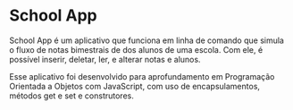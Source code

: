 # School App

School App é um aplicativo que funciona em linha de comando que simula o fluxo de notas bimestrais de dos alunos de uma escola. Com ele, é possível inserir, deletar, ler, e alterar notas e alunos.

Esse aplicativo foi desenvolvido para aprofundamento em Programação Orientada a Objetos com JavaScript, com uso de encapsulamentos, métodos get e set e construtores.
